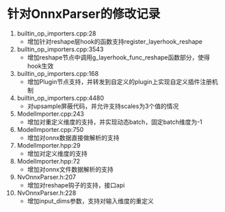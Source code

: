 # 针对OnnxParser的修改记录
1. builtin_op_importers.cpp:28
    - 增加针对reshape层hook的函数支持register_layerhook_reshape
2. builtin_op_importers.cpp:3543
    - 增加reshape节点中调用g_layerhook_func_reshape函数部分，使得hook生效
3. builtin_op_importers.cpp:168
    - 增加Plugin节点支持，并转发到自定义的plugin上实现自定义插件注册机制
4. builtin_op_importers.cpp:4480
    - 对upsample屏蔽代码，并允许支持scales为3个值的情况
5. ModelImporter.cpp:243
    - 增加对重定义维度的支持，并实现动态batch，固定batch维度为-1
6. ModelImporter.cpp:750
    - 增加对onnx数据直接做解析的支持
7. ModelImporter.hpp:29
    - 增加对定义维度的支持
8. ModelImporter.hpp:72
    - 增加对onnx文件数据解析的支持
9. NvOnnxParser.h:207
    - 增加对reshape钩子的支持，接口api
10. NvOnnxParser.h:228
    - 增加input_dims参数，支持对输入维度的重定义